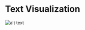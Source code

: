 # Text Visualization
![alt text](https://github.com/wisnupr/text-visualization/row-data/text-visual.PNG)
